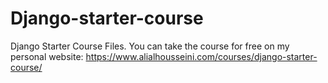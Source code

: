# Django-starter-course

Django Starter Course Files.
You can take the course for free on my personal website: https://www.alialhousseini.com/courses/django-starter-course/
